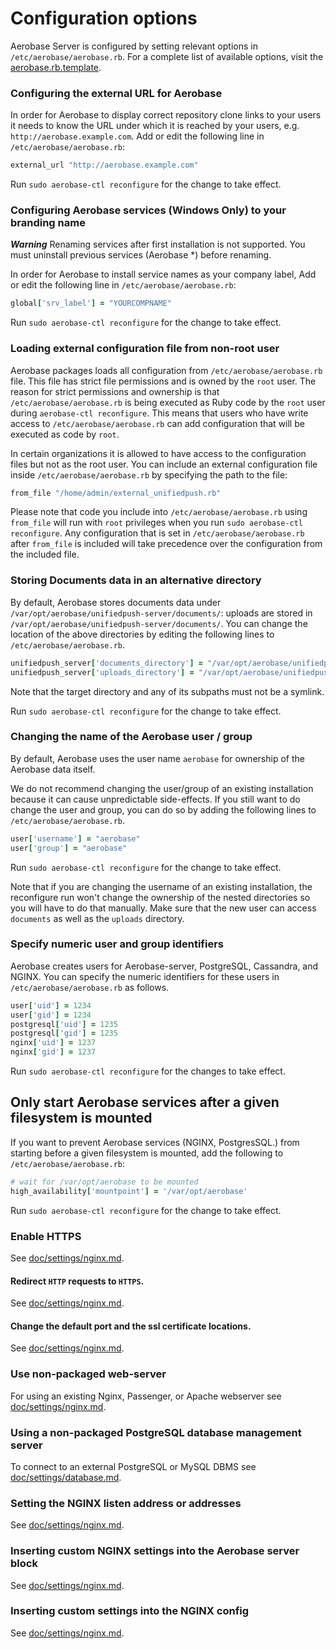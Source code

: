 # Configuration options

Aerobase Server is configured by setting relevant options in
`/etc/aerobase/aerobase.rb`. For a complete list of available options, visit the
[aerobase.rb.template](https://github.com/Aerobase/omnibus-unifiedpush-server/blob/master/config/templates/aerobase-config-template/aerobase.rb.template.erb).


### Configuring the external URL for Aerobase

In order for Aerobase to display correct repository clone links to your users
it needs to know the URL under which it is reached by your users, e.g.
`http://aerobase.example.com`. Add or edit the following line in
`/etc/aerobase/aerobase.rb`:

```ruby
external_url "http://aerobase.example.com"
```

Run `sudo aerobase-ctl reconfigure` for the change to take effect.

### Configuring Aerobase services (Windows Only) to your branding name
_**Warning**_
Renaming services after first installation is not supported. 
You must uninstall previous services (Aerobase *) before renaming.

In order for Aerobase to install service names as your company label, Add or edit the following line in
`/etc/aerobase/aerobase.rb`:

```ruby
global['srv_label'] = "YOURCOMPNAME"
```

Run `sudo aerobase-ctl reconfigure` for the change to take effect.

### Loading external configuration file from non-root user

Aerobase packages loads all configuration from `/etc/aerobase/aerobase.rb` file.
This file has strict file permissions and is owned by the `root` user. The reason for strict permissions
and ownership is that `/etc/aerobase/aerobase.rb` is being executed as Ruby code by the `root` user during `aerobase-ctl reconfigure`. This means
that users who have write access to `/etc/aerobase/aerobase.rb` can add configuration that will be executed as code by `root`.

In certain organizations it is allowed to have access to the configuration files but not as the root user.
You can include an external configuration file inside `/etc/aerobase/aerobase.rb` by specifying the path to the file:

```ruby
from_file "/home/admin/external_unifiedpush.rb"

```

Please note that code you include into `/etc/aerobase/aerobase.rb` using `from_file` will run with `root` privileges when you run `sudo aerobase-ctl reconfigure`.
Any configuration that is set in `/etc/aerobase/aerobase.rb` after `from_file` is included will take precedence over the configuration from the included file.

### Storing Documents data in an alternative directory

By default, Aerobase stores documents data under
`/var/opt/aerobase/unifiedpush-server/documents/`: uploads are stored in
`/var/opt/aerobase/unifiedpush-server/documents/`.  You can change the location of
the above directories by editing the following lines to
`/etc/aerobase/aerobase.rb`.

```ruby
unifiedpush_server['documents_directory'] = "/var/opt/aerobase/unifiedpush-server/documents"
unifiedpush_server['uploads_directory'] = "/var/opt/aerobase/unifiedpush-server/uploads"
```

Note that the target directory and any of its subpaths must not be a symlink.

Run `sudo aerobase-ctl reconfigure` for the change to take effect.

### Changing the name of the Aerobase user / group

By default, Aerobase uses the user name `aerobase` for ownership of the Aerobase data itself.

We do not recommend changing the user/group of an existing installation because it can cause unpredictable side-effects.
If you still want to do change the user and group, you can do so by adding the following lines to
`/etc/aerobase/aerobase.rb`.

```ruby
user['username'] = "aerobase"
user['group'] = "aerobase"
```

Run `sudo aerobase-ctl reconfigure` for the change to take effect.

Note that if you are changing the username of an existing installation, the reconfigure run won't change the ownership of the nested directories so you will have to do that manually. Make sure that the new user can access `documents` as well as the `uploads` directory.

### Specify numeric user and group identifiers

Aerobase creates users for Aerobase-server, PostgreSQL, Cassandra, and NGINX. You can
specify the numeric identifiers for these users in `/etc/aerobase/aerobase.rb` as
follows.

```ruby
user['uid'] = 1234
user['gid'] = 1234
postgresql['uid'] = 1235
postgresql['gid'] = 1235
nginx['uid'] = 1237
nginx['gid'] = 1237
```

Run `sudo aerobase-ctl reconfigure` for the changes to take effect.

## Only start Aerobase services after a given filesystem is mounted

If you want to prevent Aerobase services (NGINX, PostgresSQL.)
from starting before a given filesystem is mounted, add the following to
`/etc/aerobase/aerobase.rb`:

```ruby
# wait for /var/opt/aerobase to be mounted
high_availability['mountpoint'] = '/var/opt/aerobase'
```

Run `sudo aerobase-ctl reconfigure` for the change to take effect.

### Enable HTTPS

See [doc/settings/nginx.md](nginx.md#enable-https).

#### Redirect `HTTP` requests to `HTTPS`.

See [doc/settings/nginx.md](nginx.md#redirect-http-requests-to-https).

#### Change the default port and the ssl certificate locations.

See
[doc/settings/nginx.md](nginx.md#change-the-default-port-and-the-ssl-certificate-locations).

### Use non-packaged web-server

For using an existing Nginx, Passenger, or Apache webserver see [doc/settings/nginx.md](nginx.md#using-a-non-bundled-web-server).

### Using a non-packaged PostgreSQL database management server

To connect to an external PostgreSQL or MySQL DBMS see [doc/settings/database.md](database.md).

### Setting the NGINX listen address or addresses

See [doc/settings/nginx.md](nginx.md#setting-the-nginx-listen-address-or-addresses).

### Inserting custom NGINX settings into the Aerobase server block

See [doc/settings/nginx.md](nginx.md).

### Inserting custom settings into the NGINX config

See [doc/settings/nginx.md](nginx.md).
